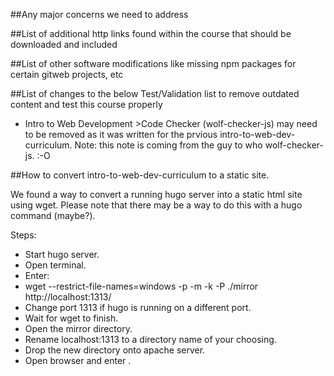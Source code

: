 ##Any major concerns we need to address



##List of additional http links found within the course that should be downloaded and included



##List of other software modifications like missing npm packages for certain gitweb projects, etc



##List of changes to the below Test/Validation list to remove outdated content and test this course properly

* Intro to Web Development >Code Checker (wolf-checker-js) may need to be removed as it was written for the prvious intro-to-web-dev-curriculum. Note: this note is coming from the guy to who wolf-checker-js. :-O



##How to convert intro-to-web-dev-curriculum to a static site.

We found a way to convert a running hugo server into a static html site using wget.  Please note that there may be a way to do this with a hugo command (maybe?).

Steps:

* Start hugo server.
* Open terminal.
* Enter:
* wget --restrict-file-names=windows -p -m  -k -P ./mirror http://localhost:1313/
* Change port 1313 if hugo is running on a different port.
* Wait for wget to finish.
* Open the mirror directory.
* Rename localhost:1313 to a directory name of your choosing. 
* Drop the new directory onto apache server.
* Open browser and enter .

